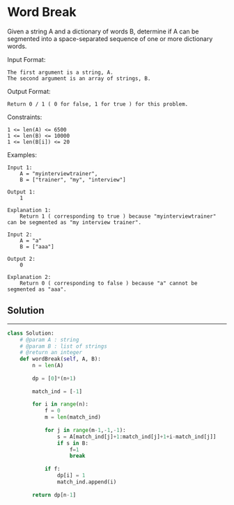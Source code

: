 <h1>Word Break</h1>

<p>
Given a string A and a dictionary of words B, determine if A can be segmented into a space-separated sequence of one or more dictionary words.

Input Format:

    The first argument is a string, A.
    The second argument is an array of strings, B.
Output Format:

    Return 0 / 1 ( 0 for false, 1 for true ) for this problem.
Constraints:

    1 <= len(A) <= 6500
    1 <= len(B) <= 10000
    1 <= len(B[i]) <= 20

Examples:

    Input 1:
        A = "myinterviewtrainer",
        B = ["trainer", "my", "interview"]

    Output 1:
        1

    Explanation 1:
        Return 1 ( corresponding to true ) because "myinterviewtrainer" can be segmented as "my interview trainer".
        
    Input 2:
        A = "a"
        B = ["aaa"]

    Output 2:
        0

    Explanation 2:
        Return 0 ( corresponding to false ) because "a" cannot be segmented as "aaa".                       
<h2>Solution</h2>

***

```python
class Solution:
    # @param A : string
    # @param B : list of strings
    # @return an integer
    def wordBreak(self, A, B):
        n = len(A)
    
        dp = [0]*(n+1)
        
        match_ind = [-1]
        
        for i in range(n):
            f = 0
            m = len(match_ind)
            
            for j in range(m-1,-1,-1):
                s = A[match_ind[j]+1:match_ind[j]+1+i-match_ind[j]]
                if s in B:
                    f=1
                    break
    
            if f:
                dp[i] = 1
                match_ind.append(i)
                
        return dp[n-1]
```